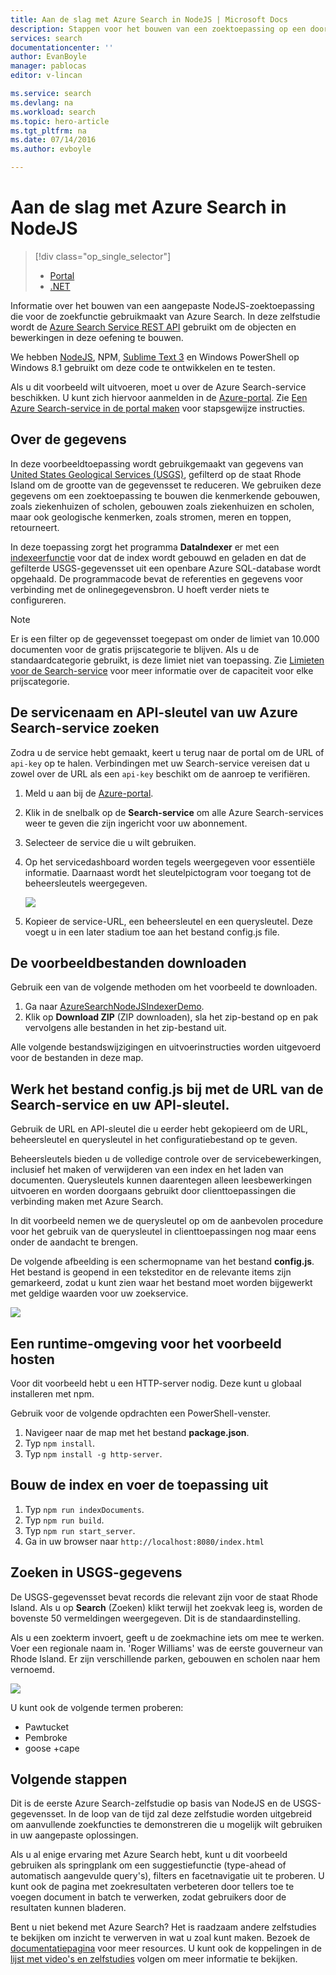 ```yaml
---
title: Aan de slag met Azure Search in NodeJS | Microsoft Docs
description: Stappen voor het bouwen van een zoektoepassing op een door Azure gehoste service voor zoeken in de cloud, waarbij gebruik wordt gemaakt van de programmeertaal NodeJS.
services: search
documentationcenter: ''
author: EvanBoyle
manager: pablocas
editor: v-lincan

ms.service: search
ms.devlang: na
ms.workload: search
ms.topic: hero-article
ms.tgt_pltfrm: na
ms.date: 07/14/2016
ms.author: evboyle

---
```

# Aan de slag met Azure Search in NodeJS
> [!div class="op_single_selector"]
> * [Portal](search-get-started-portal.md)
> * [.NET](search-howto-dotnet-sdk.md)
> 
> 

Informatie over het bouwen van een aangepaste NodeJS-zoektoepassing die voor de zoekfunctie gebruikmaakt van Azure Search. In deze zelfstudie wordt de [Azure Search Service REST API](https://msdn.microsoft.com/library/dn798935.aspx) gebruikt om de objecten en bewerkingen in deze oefening te bouwen.

We hebben [NodeJS](https://nodejs.org), NPM, [Sublime Text 3](http://www.sublimetext.com/3) en Windows PowerShell op Windows 8.1 gebruikt om deze code te ontwikkelen en te testen.

Als u dit voorbeeld wilt uitvoeren, moet u over de Azure Search-service beschikken. U kunt zich hiervoor aanmelden in de [Azure-portal](https://portal.azure.com). Zie [Een Azure Search-service in de portal maken](search-create-service-portal.md) voor stapsgewijze instructies.

## Over de gegevens
In deze voorbeeldtoepassing wordt gebruikgemaakt van gegevens van [United States Geological Services (USGS)](http://geonames.usgs.gov/domestic/download_data.htm), gefilterd op de staat Rhode Island om de grootte van de gegevensset te reduceren. We gebruiken deze gegevens om een zoektoepassing te bouwen die kenmerkende gebouwen, zoals ziekenhuizen of scholen, gebouwen zoals ziekenhuizen en scholen, maar ook geologische kenmerken, zoals stromen, meren en toppen, retourneert.

In deze toepassing zorgt het programma **DataIndexer** er met een [indexeerfunctie](https://msdn.microsoft.com/library/azure/dn798918.aspx) voor dat de index wordt gebouwd en geladen en dat de gefilterde USGS-gegevensset uit een openbare Azure SQL-database wordt opgehaald. De programmacode bevat de referenties en gegevens voor verbinding met de onlinegegevensbron. U hoeft verder niets te configureren.

> [!NOTE]
> Er is een filter op de gegevensset toegepast om onder de limiet van 10.000 documenten voor de gratis prijscategorie te blijven. Als u de standaardcategorie gebruikt, is deze limiet niet van toepassing. Zie [Limieten voor de Search-service](search-limits-quotas-capacity.md) voor meer informatie over de capaciteit voor elke prijscategorie.
> 
> 

<a id="sub-2"></a>

## De servicenaam en API-sleutel van uw Azure Search-service zoeken
Zodra u de service hebt gemaakt, keert u terug naar de portal om de URL of `api-key` op te halen. Verbindingen met uw Search-service vereisen dat u zowel over de URL als een `api-key` beschikt om de aanroep te verifiëren.

1. Meld u aan bij de [Azure-portal](https://portal.azure.com).
2. Klik in de snelbalk op de **Search-service** om alle Azure Search-services weer te geven die zijn ingericht voor uw abonnement.
3. Selecteer de service die u wilt gebruiken.
4. Op het servicedashboard worden tegels weergegeven voor essentiële informatie. Daarnaast wordt het sleutelpictogram voor toegang tot de beheersleutels weergegeven.
   
    ![][3]
5. Kopieer de service-URL, een beheersleutel en een querysleutel. Deze voegt u in een later stadium toe aan het bestand config.js file.

## De voorbeeldbestanden downloaden
Gebruik een van de volgende methoden om het voorbeeld te downloaden.

1. Ga naar [AzureSearchNodeJSIndexerDemo](https://github.com/AzureSearch/AzureSearchNodeJSIndexerDemo).
2. Klik op **Download ZIP** (ZIP downloaden), sla het zip-bestand op en pak vervolgens alle bestanden in het zip-bestand uit.

Alle volgende bestandswijzigingen en uitvoerinstructies worden uitgevoerd voor de bestanden in deze map.

## Werk het bestand config.js bij met de URL van de Search-service en uw API-sleutel.
Gebruik de URL en API-sleutel die u eerder hebt gekopieerd om de URL, beheersleutel en querysleutel in het configuratiebestand op te geven.

Beheersleutels bieden u de volledige controle over de servicebewerkingen, inclusief het maken of verwijderen van een index en het laden van documenten. Querysleutels kunnen daarentegen alleen leesbewerkingen uitvoeren en worden doorgaans gebruikt door clienttoepassingen die verbinding maken met Azure Search.

In dit voorbeeld nemen we de querysleutel op om de aanbevolen procedure voor het gebruik van de querysleutel in clienttoepassingen nog maar eens onder de aandacht te brengen.

De volgende afbeelding is een schermopname van het bestand **config.js**. Het bestand is geopend in een teksteditor en de relevante items zijn gemarkeerd, zodat u kunt zien waar het bestand moet worden bijgewerkt met geldige waarden voor uw zoekservice.

![][5]

## Een runtime-omgeving voor het voorbeeld hosten
Voor dit voorbeeld hebt u een HTTP-server nodig. Deze kunt u globaal installeren met npm.

Gebruik voor de volgende opdrachten een PowerShell-venster.

1. Navigeer naar de map met het bestand **package.json**.
2. Typ `npm install`.
3. Typ `npm install -g http-server`.

## Bouw de index en voer de toepassing uit
1. Typ `npm run indexDocuments`.
2. Typ `npm run build`.
3. Typ `npm run start_server`.
4. Ga in uw browser naar `http://localhost:8080/index.html`

## Zoeken in USGS-gegevens
De USGS-gegevensset bevat records die relevant zijn voor de staat Rhode Island. Als u op **Search** (Zoeken) klikt terwijl het zoekvak leeg is, worden de bovenste 50 vermeldingen weergegeven. Dit is de standaardinstelling.

Als u een zoekterm invoert, geeft u de zoekmachine iets om mee te werken. Voer een regionale naam in. 'Roger Williams' was de eerste gouverneur van Rhode Island. Er zijn verschillende parken, gebouwen en scholen naar hem vernoemd.

![][9]

U kunt ook de volgende termen proberen:

* Pawtucket
* Pembroke
* goose +cape

## Volgende stappen
Dit is de eerste Azure Search-zelfstudie op basis van NodeJS en de USGS-gegevensset. In de loop van de tijd zal deze zelfstudie worden uitgebreid om aanvullende zoekfuncties te demonstreren die u mogelijk wilt gebruiken in uw aangepaste oplossingen.

Als u al enige ervaring met Azure Search hebt, kunt u dit voorbeeld gebruiken als springplank om een suggestiefunctie (type-ahead of automatisch aangevulde query's), filters en facetnavigatie uit te proberen. U kunt ook de pagina met zoekresultaten verbeteren door tellers toe te voegen document in batch te verwerken, zodat gebruikers door de resultaten kunnen bladeren.

Bent u niet bekend met Azure Search? Het is raadzaam andere zelfstudies te bekijken om inzicht te verwerven in wat u zoal kunt maken. Bezoek de [documentatiepagina](https://azure.microsoft.com/documentation/services/search/) voor meer resources. U kunt ook de koppelingen in de [lijst met video's en zelfstudies](search-video-demo-tutorial-list.md) volgen om meer informatie te bekijken.

<!--Image references-->
[1]: ./media/search-get-started-nodejs/create-search-portal-1.PNG
[2]: ./media/search-get-started-nodejs/create-search-portal-2.PNG
[3]: ./media/search-get-started-nodejs/create-search-portal-3.PNG
[5]: ./media/search-get-started-nodejs/AzSearch-NodeJS-configjs.png
[9]: ./media/search-get-started-nodejs/rogerwilliamsschool.png



<!--HONumber=Sep16_HO3-->


